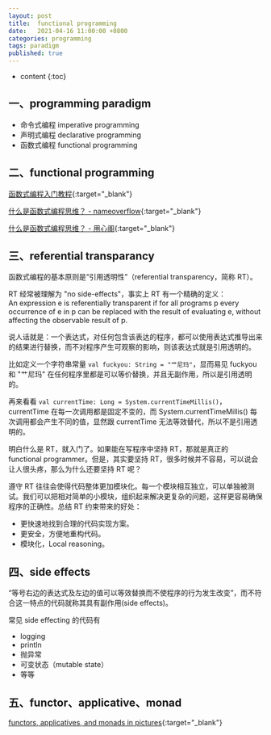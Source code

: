 ```yaml
---
layout: post
title:  functional programming
date:   2021-04-16 11:00:00 +0800
categories: programming
tags: paradigm
published: true
---
```


* content
{:toc}

## 一、programming paradigm

* 命令式编程 imperative programming
* 声明式编程 declarative programming
* 函数式编程 functional programming

## 二、functional programming

[函数式编程入门教程](https://www.ruanyifeng.com/blog/2017/02/fp-tutorial.html){:target="_blank"}

[什么是函数式编程思维？ - nameoverflow](https://www.zhihu.com/question/28292740/answer/100284611){:target="_blank"}

[什么是函数式编程思维？ - 用心阁](https://www.zhihu.com/question/28292740/answer/40336090){:target="_blank"}

## 三、referential transparancy

函数式编程的基本原则是“引用透明性”（referential transparency，简称 RT）。

RT 经常被理解为 "no side-effects"，事实上 RT 有一个精确的定义：<br>
An expression e is referentially transparent if for all programs p every occurrence of e in p can be replaced with the result of evaluating e, without affecting the observable result of p.

说人话就是：一个表达式，对任何包含该表达的程序，都可以使用表达式推导出来的结果进行替换，而不对程序产生可观察的影响，则该表达式就是引用透明的。

比如定义一个字符串常量 `val fuckyou: String = "艹尼玛"`，显而易见 fuckyou 和 "艹尼玛" 在任何程序里都是可以等价替换，并且无副作用，所以是引用透明的。

再来看看 `val currentTime: Long = System.currentTimeMillis()`，currentTime 在每一次调用都是固定不变的，而 System.currentTimeMillis() 每次调用都会产生不同的值，显然跟 currentTime 无法等效替代，所以不是引用透明的。

明白什么是 RT，就入门了。如果能在写程序中坚持 RT，那就是真正的 functional programmer。但是，其实要坚持 RT，很多时候并不容易，可以说会让人很头疼，那么为什么还要坚持 RT 呢？

遵守 RT 往往会使得代码整体更加模块化。每一个模块相互独立，可以单独被测试。我们可以把相对简单的小模块，组织起来解决更复杂的问题，这样更容易确保程序的正确性。总结 RT 约束带来的好处：

* 更快速地找到合理的代码实现方案。
* 更安全，方便地重构代码。
* 模块化，Local reasoning。

## 四、side effects

“等号右边的表达式及左边的值可以等效替换而不使程序的行为发生改变”，而不符合这一特点的代码就称其具有副作用(side effects)。

常见 side effecting 的代码有

* logging
* println
* 抛异常
* 可变状态（mutable state）
* 等等

## 五、functor、applicative、monad

[functors, applicatives, and monads in pictures](https://adit.io/posts/2013-04-17-functors,_applicatives,_and_monads_in_pictures.html){:target="_blank"}

<!-- 
type systems http://lucacardelli.name/papers/typesystems.pdf
point-free http://www.ruanyifeng.com/blog/2017/03/pointfree.html
柯里化
偏函数
函子(Functor)
Y combinator
 -->
